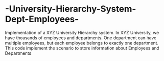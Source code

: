 # -University-Hierarchy-System-Dept-Employees-
Implementation of  a XYZ University Hierarchy system. In XYZ University, we have thousands of employees and departments. One department can have multiple employees, but each employee belongs to exactly one department. This code implement the scenario to store information about Employees and Departments 
